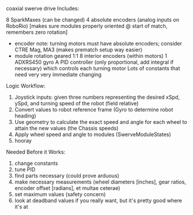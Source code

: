 coaxial swerve drive
Includes:

8 SparkMaxes (can be changed) 
4 absolute encoders (analog inputs on RoboRio) [makes sure modules properly oriented @ start of match, remembers zero rotation] 
- encoder note: turning motors must have absolute encoders; consider CTRE Mag, MA3 (makes prematch setup way easier)
- module rotation geared 1:1
8 interior encoders (within motors)
1 ADXRS450 gyro
A PID controller (only proportional, add integral if necessary) which controls each turning motor
Lots of constants that need very very immediate changing


Logic Workflow:

1. Joystick inputs: given three numbers representing the desired xSpd, ySpd, and turning speed of the robot (field relative)
2. Convert values to robot reference frame (Gyro to determine robot heading)
3. Use geometry to calculate the exact speed and angle for each  wheel to attain the new values (the Chassis speeds)
4. Apply wheel speed and angle to modules (SwerveModuleStates)
5. hooray

Needed Before it Works:
1. change constants
2. tune PID
3. find parts necessary (could prove arduous)
4. make necessary measurements (wheel diameters [inches], gear ratios, encoder offset [radians], et multae ceterae)
5. set maximum values (safety concern)
6. look at deadband values if you really want, but it's pretty good where it's at